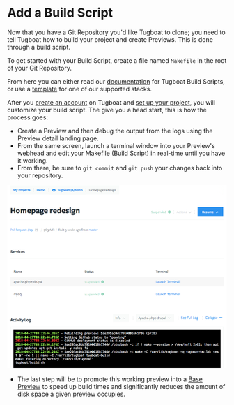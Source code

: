# Add a Build Script

Now that you have a Git Repository you'd like Tugboat to clone; you need to tell
Tugboat how to build your project and create Previews. This is done through a
build script.

To get started with your Build Script, create a file named `Makefile` in the
root of your Git Repository.

From here you can either read our
[documentation](../../../build-script/index.md) for Tugboat Build Scripts, or
use a [template](../../../examples/index.md) for one of our
supported stacks.

After you [create an account](../../create-a-tugboat-account/index.md) on
Tugboat and [set up your project](../../create-a-project/index.md), you will
customize your build script. The give you a head start, this is how the process
goes:

* Create a Preview and then debug the output from the logs using the Preview
  detail landing page.
* From the same screen, launch a terminal window into your Preview's webhead and
  edit your Makefile (Build Script) in real-time until you have it working.
* From there, be sure to `git commit` and `git push` your changes back into your
  repository.

![Preview Detail Page](_images/preview-detail-page.png)

* The last step will be to promote this working preview into a
  [Base Preview](../../create-a-base-preview/index.md) to speed up build times
  and significantly reduces the amount of disk space a given preview occupies.
